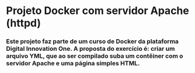 # Projeto Docker com servidor Apache (httpd)
### Este projeto faz parte de um curso de Docker da plataforma Digital Innovation One. A proposta do exercício é: criar um arquivo YML, que ao ser compilado suba um contêiner com o servidor Apache e uma página simples HTML.
